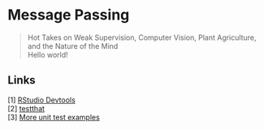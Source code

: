 # Message Passing
> Hot Takes on Weak Supervision, Computer Vision, Plant Agriculture, and the Nature of the Mind  
Hello world!

Links
-----

\[1\] [RStudio Devtools][1]  
\[2\] [testthat][2]  
\[3\] [More unit test examples][3]  

[1]: https://stackoverflow.com/users/214446/mb21
[2]: https://github.com/hadley/testthat
[3]: http://r-pkgs.had.co.nz/tests.html
